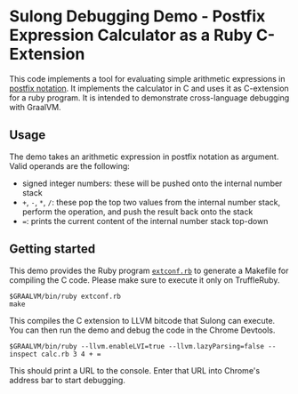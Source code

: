 # Sulong Debugging Demo - Postfix Expression Calculator as a Ruby C-Extension

This code implements a tool for evaluating simple arithmetic expressions in [postfix notation](https://en.wikipedia.org/wiki/Reverse_Polish_notation). It implements the calculator in C and uses it as C-extension for a ruby program. It is intended to demonstrate cross-language debugging with GraalVM.

## Usage

The demo takes an arithmetic expression in postfix notation as argument. Valid operands are the following:

* signed integer numbers: these will be pushed onto the internal number stack
* `+`, `-`, `*`, `/`: these pop the top two values from the internal number stack, perform the operation, and push the result back onto the stack
* `=`: prints the current content of the internal number stack top-down

## Getting started

This demo provides the Ruby program [`extconf.rb`](extconf.rb) to generate a Makefile for compiling the C code. Please make sure to execute it only on TruffleRuby.

    $GRAALVM/bin/ruby extconf.rb
    make

This compiles the C extension to LLVM bitcode that Sulong can execute. You can then run the demo and debug the code in the Chrome Devtools.

    $GRAALVM/bin/ruby --llvm.enableLVI=true --llvm.lazyParsing=false --inspect calc.rb 3 4 + =

This should print a URL to the console. Enter that URL into Chrome's address bar to start debugging.
